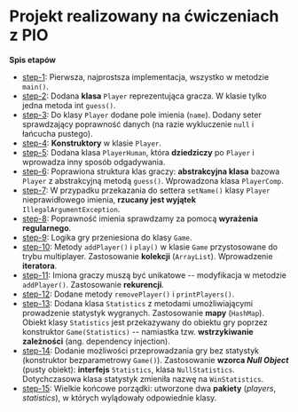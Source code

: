# Projekt realizowany na ćwiczeniach z PIO

**Spis etapów**

- [step-1](https://github.com/oleklamza/pio-game/tree/step-1): Pierwsza, najprostsza implementacja, wszystko w metodzie `main()`.
- [step-2](https://github.com/oleklamza/pio-game/tree/step-2): Dodana **klasa** `Player` reprezentująca gracza. W klasie tylko jedna metoda int `guess()`.
- [step-3](https://github.com/oleklamza/pio-game/tree/step-3): Do klasy `Player` dodane pole imienia (`name`). Dodany seter sprawdzający poprawność danych (na razie wykluczenie `null` i łańcucha pustego).
- [step-4](https://github.com/oleklamza/pio-game/tree/step-4): **Konstruktory** w klasie `Player`.
- [step-5](https://github.com/oleklamza/pio-game/tree/step-5): Dodana klasa `PlayerHuman`, która **dziedziczy** po `Player` i wprowadza inny sposób odgadywania.
- [step-6](https://github.com/oleklamza/pio-game/tree/step-6): Poprawiona struktura klas graczy: **abstrakcyjna klasa** bazowa `Player` z abstrakcyjną metodą `guess()`. Wprowadzona klasa `PlayerComp`.
- [step-7](https://github.com/oleklamza/pio-game/tree/step-7): W przypadku przekazania do settera `setName()` klasy `Player` nieprawidłowego imienia, **rzucany jest wyjątek** `IllegalArgumentException`.
- [step-8](https://github.com/oleklamza/pio-game/tree/step-8): Poprawność imienia sprawdzamy za pomocą **wyrażenia regularnego**.
- [step-9](https://github.com/oleklamza/pio-game/tree/step-9): Logika gry przeniesiona do klasy `Game`.
- [step-10](https://github.com/oleklamza/pio-game/tree/step-10): Metody `addPlayer()` i `play()` w klasie `Game` przystosowane do trybu multiplayer. Zastosowanie **kolekcji** (`ArrayList`). Wprowadzenie **iteratora**.
- [step-11](https://github.com/oleklamza/pio-game/tree/step-11): Imiona graczy muszą być unikatowe -- modyfikacja w metodzie `addPlayer()`. Zastosowanie **rekurencji**.
- [step-12](https://github.com/oleklamza/pio-game/tree/step-12): Dodane metody `removePlayer()` i `printPlayers()`.
- [step-13](https://github.com/oleklamza/pio-game/tree/step-13): Dodana klasa `Statistics` z metodami umożliwiającymi prowadzenie statystyk wygranych. Zastosowanie **mapy** (`HashMap`). Obiekt klasy `Statistics` jest przekazywany do obiektu gry poprzez konstruktor `Game(Statistics)` -- namiastka tzw. **wstrzykiwanie zależności** (ang. dependency injection).
- [step-14](https://github.com/oleklamza/pio-game/tree/step-14): Dodanie możliwości przeprowadzania gry bez statystyk (konstruktor bezparametrowy `Game()`). Zastosowanie **wzorca _Null Object_** (pusty obiekt): **interfejs** `Statistics`, klasa `NullStatistics`. Dotychczasowa klasa statystyk zmieniła nazwę na `WinStatistics`.
- [step-15](https://github.com/oleklamza/pio-game/tree/step-15): Wielkie końcowe porządki: utworzone dwa **pakiety** (_players_, _statistics_), w których wylądowały odpowiednie klasy.



